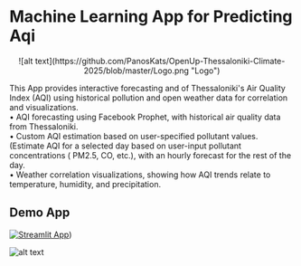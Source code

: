# Machine Learning App for Predicting Aqi
<p align="center" width="100%">
![alt text](https://github.com/PanosKats/OpenUp-Thessaloniki-Climate-2025/blob/master/Logo.png "Logo")
</p>

This App provides interactive forecasting and of Thessaloniki's Air Quality Index (AQI) using historical pollution and open weather data for correlation and visualizations. <br />
• AQI forecasting using Facebook Prophet, with historical air quality data from Thessaloniki. <br />
• Custom AQI estimation based on user-specified pollutant values. (Estimate AQI for a selected day based on user-input pollutant concentrations ( PM2.5, CO, etc.), with an hourly forecast for the rest of the day. <br />
• Weather correlation visualizations, showing how AQI trends relate to temperature, humidity, and precipitation.

## Demo App

[![Streamlit App](https://static.streamlit.io/badges/streamlit_badge_black_white.svg)](https://aqi-predicting-app.streamlit.app//))




![alt text](https://github.com/PanosKats/OpenUp-Thessaloniki-Climate-2025/blob/master/App.png "Aqi App")

